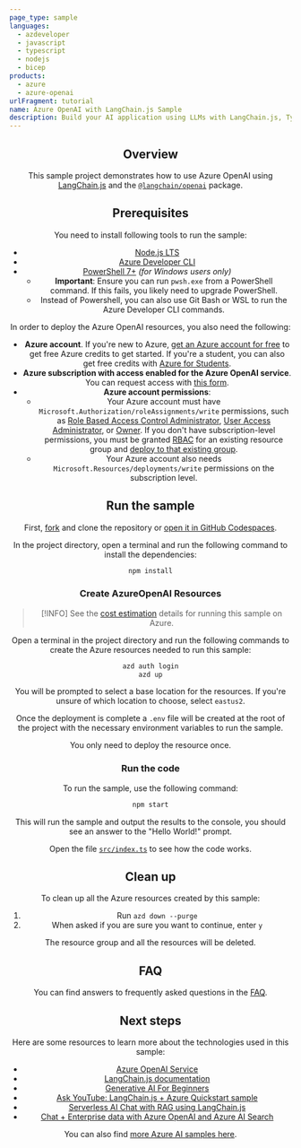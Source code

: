 ```yaml
---
page_type: sample
languages:
  - azdeveloper
  - javascript
  - typescript
  - nodejs
  - bicep
products:
  - azure
  - azure-openai
urlFragment: tutorial
name: Azure OpenAI with LangChain.js Sample
description: Build your AI application using LLMs with LangChain.js, TypeScript and Azure OpenAI.
---
```


<!-- Learn samples onboarding: https://review.learn.microsoft.com/en-us/help/contribute/samples/process/onboarding?branch=main -->
<!-- prettier-ignore -->
<div align="center">

## Overview

This sample project demonstrates how to use Azure OpenAI using [LangChain.js](https://js.langchain.com/) and the [`@langchain/openai`](https://www.npmjs.com/package/@langchain/openai) package.

## Prerequisites

You need to install following tools to run the sample:

- [Node.js LTS](https://nodejs.org/download/)
- [Azure Developer CLI](https://aka.ms/azure-dev/install)
- [PowerShell 7+](https://github.com/powershell/powershell) _(for Windows users only)_
  - **Important**: Ensure you can run `pwsh.exe` from a PowerShell command. If this fails, you likely need to upgrade PowerShell.
  - Instead of Powershell, you can also use Git Bash or WSL to run the Azure Developer CLI commands.

In order to deploy the Azure OpenAI resources, you also need the following:

- **Azure account**. If you're new to Azure, [get an Azure account for free](https://azure.microsoft.com/free) to get free Azure credits to get started. If you're a student, you can also get free credits with [Azure for Students](https://aka.ms/azureforstudents).
- **Azure subscription with access enabled for the Azure OpenAI service**. You can request access with [this form](https://aka.ms/oaiapply).
- **Azure account permissions**:
  - Your Azure account must have `Microsoft.Authorization/roleAssignments/write` permissions, such as [Role Based Access Control Administrator](https://learn.microsoft.com/azure/role-based-access-control/built-in-roles#role-based-access-control-administrator-preview), [User Access Administrator](https://learn.microsoft.com/azure/role-based-access-control/built-in-roles#user-access-administrator), or [Owner](https://learn.microsoft.com/azure/role-based-access-control/built-in-roles#owner). If you don't have subscription-level permissions, you must be granted [RBAC](https://learn.microsoft.com/azure/role-based-access-control/built-in-roles#role-based-access-control-administrator-preview) for an existing resource group and [deploy to that existing group](docs/deploy_existing.md#resource-group).
  - Your Azure account also needs `Microsoft.Resources/deployments/write` permissions on the subscription level.

## Run the sample

First, [fork](https://github.com/Azure-Samples/open-langchainjs/fork) and clone the repository or [open it in GitHub Codespaces](https://codespaces.new/Azure-Samples/openai-langchainjs?hide_repo_select=true&ref=main&quickstart=true).

In the project directory, open a terminal and run the following command to install the dependencies:

```bash
npm install
```

### Create AzureOpenAI Resources

> [!INFO]
> See the [cost estimation](./cost.md) details for running this sample on Azure.

Open a terminal in the project directory and run the following commands to create the Azure resources needed to run this sample:

```bash
azd auth login
azd up
```

You will be prompted to select a base location for the resources. If you're unsure of which location to choose, select `eastus2`.

Once the deployment is complete a `.env` file will be created at the root of the project with the necessary environment variables to run the sample.

You only need to deploy the resource once.

### Run the code

To run the sample, use the following command:

```bash
npm start
```

This will run the sample and output the results to the console, you should see an answer to the "Hello World!" prompt.

Open the file [`src/index.ts`](src/index.ts) to see how the code works.

## Clean up

To clean up all the Azure resources created by this sample:

1. Run `azd down --purge`
2. When asked if you are sure you want to continue, enter `y`

The resource group and all the resources will be deleted.

## FAQ

You can find answers to frequently asked questions in the [FAQ](./faq.md).

## Next steps

Here are some resources to learn more about the technologies used in this sample:

- [Azure OpenAI Service](https://learn.microsoft.com/azure/ai-services/openai/overview)
- [LangChain.js documentation](https://js.langchain.com)
- [Generative AI For Beginners](https://github.com/microsoft/generative-ai-for-beginners)
- [Ask YouTube: LangChain.js + Azure Quickstart sample](https://github.com/Azure-Samples/langchainjs-quickstart-demo)
- [Serverless AI Chat with RAG using LangChain.js](https://github.com/Azure-Samples/serverless-chat-langchainjs/)
- [Chat + Enterprise data with Azure OpenAI and Azure AI Search](https://github.com/Azure-Samples/azure-search-openai-javascript)

You can also find [more Azure AI samples here](https://github.com/Azure-Samples/azureai-samples).
